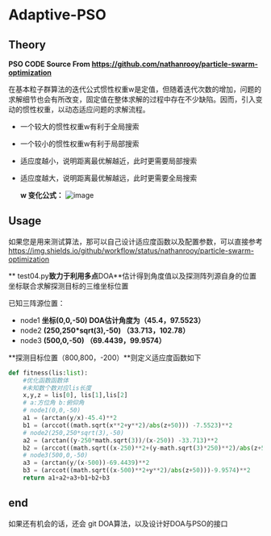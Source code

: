 # Adaptive-PSO

## Theory

**PSO CODE Source From https://github.com/nathanrooy/particle-swarm-optimization** 

​		在基本粒子群算法的迭代公式惯性权重w是定值，但随着迭代次数的增加，问题的求解细节也会有所改变，固定值在整体求解的过程中存在不少缺陷。因而，引入变动的惯性权重，以动态适应问题的求解流程。

+ 一个较大的惯性权重w有利于全局搜索 

+ 一个较小的惯性权重w有利于局部搜索

+ 适应度越小，说明距离最优解越近，此时更需要局部搜索

+ 适应度越大，说明距离最优解越远，此时更需要全局搜索 


  **w 变化公式：**
  ![image](https://user-images.githubusercontent.com/62392713/141245569-1a373d04-eb1e-46b0-9e09-e1abc8d686d9.png)

## Usage

​		如果您是用来测试算法，那可以自己设计适应度函数以及配置参数，可以直接参考 https://img.shields.io/github/workflow/status/nathanrooy/particle-swarm-optimization

**	test04.py**致力于利用多点**DOA**估计得到角度值以及探测阵列源自身的位置坐标联合求解探测目标的三维坐标位置

已知三阵源位置：

+ node1  **坐标(0,0,-50)   DOA估计角度为（45.4，97.5523）**
+ node2 **(250,250\*sqrt(3),-50)  （33.713，102.78）**
+ node3 **(500,0,-50) （69.4439，99.9574）**

**探测目标位置（800,800，-200）**则定义适应度函数如下

```Python
def fitness(lis:list): 
	#优化函数函数体
    #未知数个数对应lis长度
	x,y,z = lis[0], lis[1],lis[2]
    # a:方位角 b:俯仰角
    # node1(0,0,-50)
    a1 = (arctan(y/x)-45.4)**2
    b1 = (arccot((math.sqrt(x**2+y**2)/abs(z+50))) -7.5523)**2
    # node2(250,250*sqrt(3),-50)
    a2 = (arctan((y-250*math.sqrt(3))/(x-250)) -33.713)**2
    b2 = (arccot((math.sqrt((x-250)**2+(y-math.sqrt(3)*250)**2)/abs(z+50))) -12.78187)**2
    # node3(500,0,-50)
    a3 = (arctan(y/(x-500))-69.4439)**2
    b3 = (arccot((math.sqrt((x-500)**2+y**2)/abs(z+50)))-9.9574)**2
    return a1+a2+a3+b1+b2+b3
```

##  end

如果还有机会的话，还会 git DOA算法，以及设计好DOA与PSO的接口
